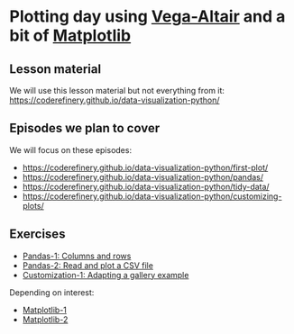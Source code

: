 # Plotting day using [Vega-Altair](https://altair-viz.github.io/) and a bit of [Matplotlib](https://matplotlib.org/)


## Lesson material

We will use this lesson material but not everything from it:
https://coderefinery.github.io/data-visualization-python/


## Episodes we plan to cover

We will focus on these episodes:
- https://coderefinery.github.io/data-visualization-python/first-plot/
- https://coderefinery.github.io/data-visualization-python/pandas/
- https://coderefinery.github.io/data-visualization-python/tidy-data/
- https://coderefinery.github.io/data-visualization-python/customizing-plots/


## Exercises

- [Pandas-1: Columns and rows](https://coderefinery.github.io/data-visualization-python/pandas/#exercise-arranging-plots-in-columns-and-rows)
- [Pandas-2: Read and plot a CSV file](https://coderefinery.github.io/data-visualization-python/pandas/#exercise-anscombe-s-quartet)
- [Customization-1: Adapting a gallery example](https://coderefinery.github.io/data-visualization-python/customizing-plots/#exercise)

Depending on interest:
- [Matplotlib-1](https://coderefinery.github.io/data-visualization-python/matplotlib/#exercise-first-plot-with-matplotlib)
- [Matplotlib-2](https://coderefinery.github.io/data-visualization-python/matplotlib/#exercises-styling-and-customization-with-matplotlib)
